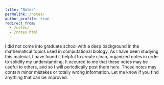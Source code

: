 ```yaml
---
title: "Notes"
permalink: /notes/
author_profile: true
redirect_from: 
  - /notes/
  - /notes.html
---
```


I did not come into graduate school with a deep background in the mathematical topics used in computational biology. 
As I have been studying this material, I have found it helpful to create clean, organized notes in order to solidify 
my understanding. It occured to me that these notes may be useful to others, and so I will periodically post them here. 
These notes may contain minor mistakes or totally wrong information. Let me know if you find anything that can be improved.
